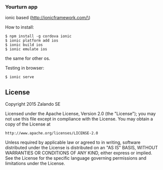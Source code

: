 ### Yourturn app

ionic based (http://ionicframework.com/\)

How to install:

```
$ npm install -g cordova ionic
$ ionic platform add ios
$ ionic build ios
$ ionic emulate ios
```

the same for other os.

Testing in browser:

```
$ ionic serve
```

License
-------

Copyright 2015 Zalando SE

Licensed under the Apache License, Version 2.0 (the "License"); you may not use this file except in compliance with the License. You may obtain a copy of the License at

```
http://www.apache.org/licenses/LICENSE-2.0
```

Unless required by applicable law or agreed to in writing, software distributed under the License is distributed on an "AS IS" BASIS, WITHOUT WARRANTIES OR CONDITIONS OF ANY KIND, either express or implied. See the License for the specific language governing permissions and limitations under the License.

